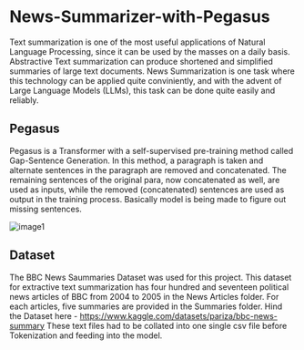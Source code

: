 # News-Summarizer-with-Pegasus

Text summarization is one of the most useful applications of Natural Language Processing, since it can be used by the masses on a daily basis. Abstractive Text summarization can produce shortened and simplified summaries of large text documents. News Summarization is one task where this technology can be applied quite conviniently, and with the advent of Large Language Models (LLMs), this task can be done quite easily and reliably. 


## Pegasus

Pegasus is a Transformer with a self-supervised pre-training method called Gap-Sentence Generation. In this method, a paragraph is taken and alternate sentences in the paragraph are removed and concatenated. The remaining sentences of the original para, now concatenated as well, are used as inputs, while the removed (concatenated) sentences are used as output in the training process. Basically model is being made to figure out missing sentences.


![image1](https://github.com/RohanBh23/News-Summarizer-with-Pegasus/assets/78695257/3c64f82c-8d38-4a36-99eb-760ce0c33c74)

## Dataset 
The BBC News Saummaries Dataset was used for this project. This dataset for extractive text summarization has four hundred and seventeen political news articles of BBC from 2004 to 2005 in the News Articles folder. For each articles, five summaries are provided in the Summaries folder. Hind the Dataset here - https://www.kaggle.com/datasets/pariza/bbc-news-summary
These text files had to be collated into one single csv file before Tokenization and feeding into the model.
